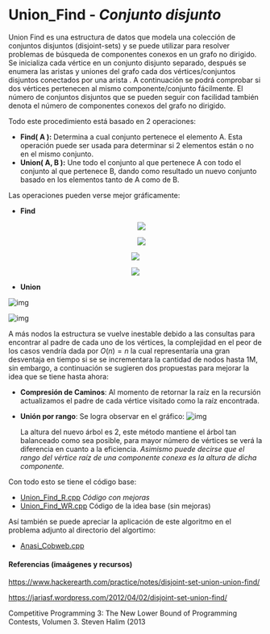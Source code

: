 # Union_Find - *Conjunto disjunto*
Union Find es una estructura de datos que modela una colección de conjuntos disjuntos (disjoint-sets) y se puede utilizar para resolver problemas de búsqueda de componentes conexos en un grafo no dirigido. Se inicializa cada vértice en un conjunto disjunto separado, después se enumera las aristas y uniones del grafo cada dos vértices/conjuntos disjuntos conectados por una arista . A continuación se podrá comprobar si dos vértices pertenecen al mismo componente/conjunto fácilmente. El número de conjuntos disjuntos que se pueden seguir con facilidad también denota el número de componentes conexos del grafo no dirigido.

Todo este procedimiento está basado en 2 operaciones:

- **Find( A ):** Determina a cual conjunto pertenece el elemento A. Esta operación puede ser usada para determinar si 2 elementos están o no en el mismo conjunto.
- **Union( A, B ):** Une todo el conjunto al que pertenece A con todo el conjunto al que pertenece B, dando como resultado un nuevo conjunto basado en los elementos tanto de A como de B.

Las operaciones pueden verse mejor gráficamente:

- **Find**

  <p align="center">
    <img src="https://jariasf.files.wordpress.com/2012/04/find0.jpg"/>
  </p>

  <p align="center">
    <img src="https://jariasf.files.wordpress.com/2012/04/find1.jpg"/>
  </p>

<p align="center">
  <img src="https://jariasf.files.wordpress.com/2012/04/find2.jpg"/>
</p>

<p align="center">
  <img src="https://jariasf.files.wordpress.com/2012/04/find3.jpg"/>
</p>

* **Union**

![img](https://jariasf.files.wordpress.com/2012/04/union2.jpg)

![img](https://jariasf.files.wordpress.com/2012/04/union3.jpg)

A más nodos la estructura se vuelve inestable debido a las consultas para encontrar al padre de cada uno de los vértices, la complejidad en el peor de los casos vendría dada por $O(n) = n$ la cual representaría una gran desventaja en tiempo si se se incrementara la cantidad de nodos hasta 1M, sin embargo, a continuación se sugieren dos propuestas para mejorar la idea que se tiene hasta ahora:

* **Compresión de Caminos**: Al momento de retornar la raíz en la recursión actualizamos el padre de cada vértice visitado como la raíz encontrada.

* **Unión por rango**: Se logra observar en el gráfico:
  ![img](https://jariasf.files.wordpress.com/2012/04/union6rank.jpg)

  La altura del nuevo árbol es 2, este método mantiene el árbol tan balanceado como sea posible, para mayor número de vértices se verá la diferencia en cuanto a la eficiencia. *Asimismo puede decirse que el rango del vértice raíz de una componente conexa es la altura de dicha componente.*

Con todo esto se tiene el código base:

* [Union_Find_R.cpp](https://github.com/AnderMichael/Algoritmica/blob/main/EstructurasDeDatos/Union_Find/Union_Find_R.cpp) *Código con mejoras*
* [Union_Find_WR.cpp](https://github.com/AnderMichael/Algoritmica/blob/main/EstructurasDeDatos/Union_Find/Union_Find_WR.cpp) Código de la idea base (sin mejoras)

Así también se puede apreciar la aplicación de este algoritmo en el problema adjunto al directorio del algortimo:

* [Anasi_Cobweb.cpp](https://github.com/AnderMichael/Algoritmica/blob/main/EstructurasDeDatos/Union_Find/Anasi_Cobweb.cpp)

#### Referencias (imaágenes y recursos)

https://www.hackerearth.com/practice/notes/disjoint-set-union-union-find/

https://jariasf.wordpress.com/2012/04/02/disjoint-set-union-find/

Competitive Programming 3: The New Lower Bound of Programming Contests, Volumen 3. Steven Halim (2013
